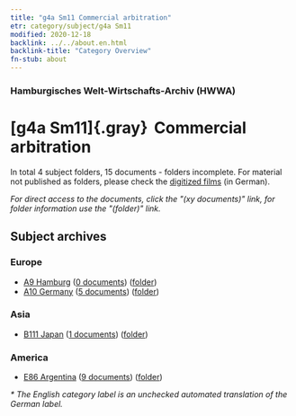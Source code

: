 ```yaml
---
title: "g4a Sm11 Commercial arbitration"
etr: category/subject/g4a Sm11
modified: 2020-12-18
backlink: ../../about.en.html
backlink-title: "Category Overview"
fn-stub: about
---
```


### Hamburgisches Welt-Wirtschafts-Archiv (HWWA)
# [g4a Sm11]{.gray}&#8201; Commercial arbitration&#160; 





In total 4 subject folders, 15 documents - folders incomplete.
For material not published as folders, please check the [digitized films](/film/h1_sh) (in German).

_For direct access to the documents, click the "(xy documents)" link, for folder information use the "(folder)" link._

## Subject archives



### Europe

- [A9 Hamburg](../../../geo/about.en.html#A9) (<a href="https://dfg-viewer.de/show/?tx_dlf[id]=https://pm20.zbw.eu/mets/sh/1409xx/140905/1445xx/144541/public.mets.en.xml" target="_blank">0 documents</a>) ([folder](http://purl.org/pressemappe20/folder/sh/140905,144541))
- [A10 Germany](../../../geo/about.en.html#A10) (<a href="https://dfg-viewer.de/show/?tx_dlf[id]=https://pm20.zbw.eu/mets/sh/1261xx/126128/1445xx/144541/public.mets.en.xml" target="_blank">5 documents</a>) ([folder](http://purl.org/pressemappe20/folder/sh/126128,144541))

### Asia

- [B111 Japan](../../../geo/about.en.html#B111) (<a href="https://dfg-viewer.de/show/?tx_dlf[id]=https://pm20.zbw.eu/mets/sh/1412xx/141272/1445xx/144541/public.mets.en.xml" target="_blank">1 documents</a>) ([folder](http://purl.org/pressemappe20/folder/sh/141272,144541))

### America

- [E86 Argentina](../../../geo/about.en.html#E86) (<a href="https://dfg-viewer.de/show/?tx_dlf[id]=https://pm20.zbw.eu/mets/sh/1416xx/141692/1445xx/144541/public.mets.en.xml" target="_blank">9 documents</a>) ([folder](http://purl.org/pressemappe20/folder/sh/141692,144541))


_* The English category label is an unchecked automated translation of the German label._

